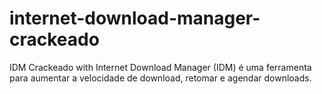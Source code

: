 # internet-download-manager-crackeado
IDM Crackeado with Internet Download Manager (IDM) é uma ferramenta para aumentar a velocidade de download, retomar e agendar downloads.
